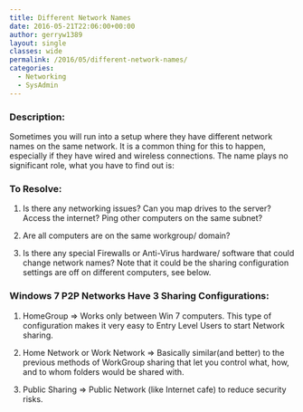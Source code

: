 ```yaml
---
title: Different Network Names
date: 2016-05-21T22:06:00+00:00
author: gerryw1389
layout: single
classes: wide
permalink: /2016/05/different-network-names/
categories:
  - Networking
  - SysAdmin
---
```

<!--more-->

### Description:

Sometimes you will run into a setup where they have different network names on the same network. It is a common thing for this to happen, especially if they have wired and wireless connections. The name plays no significant role, what you have to find out is:

### To Resolve:

1. Is there any networking issues? Can you map drives to the server? Access the internet? Ping other computers on the same subnet?

2. Are all computers are on the same workgroup/ domain?

3. Is there any special Firewalls or Anti-Virus hardware/ software that could change network names? Note that it could be the sharing configuration settings are off on different computers, see below.

### Windows 7 P2P Networks Have 3 Sharing Configurations:

1. HomeGroup => Works only between Win 7 computers. This type of configuration makes it very easy to Entry Level Users to start Network sharing.

2. Home Network or Work Network => Basically similar(and better) to the previous methods of WorkGroup sharing that let you control what, how, and to whom folders would be shared with.

3. Public Sharing => Public Network (like Internet cafe) to reduce security risks.